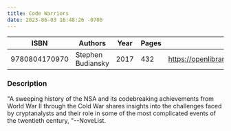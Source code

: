 ```yaml
---
title: Code Warriors
date: 2023-06-03 16:48:26 -0700
---
```


| ISBN        | Authors      | Year    | Pages    | URL   |
| ----------- | ------------ | ------- | -------- | ----- |
| 9780804170970  | Stephen Budiansky| 2017| 432|https://openlibrary.org/books/OL28855445M/Code_Warriors|    

### Description
"A sweeping history of the NSA and its codebreaking achievements from World War II through the Cold War shares insights into the challenges faced by cryptanalysts and their role in some of the most complicated events of the twentieth century, "--NoveList.